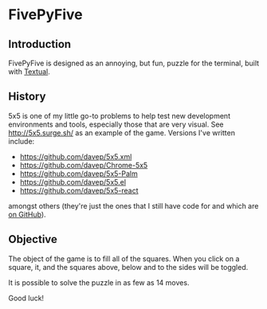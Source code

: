 # FivePyFive

## Introduction

FivePyFive is designed as an annoying, but fun, puzzle for the terminal,
built with [Textual](https://www.textualize.io/).

## History

5x5 is one of my little go-to problems to help test new development
environments and tools, especially those that are very visual. See
<http://5x5.surge.sh/> as an example of the game. Versions I've written
include:

- <https://github.com/davep/5x5.xml>
- <https://github.com/davep/Chrome-5x5>
- <https://github.com/davep/5x5-Palm>
- <https://github.com/davep/5x5.el>
- <https://github.com/davep/5x5-react>

amongst others (they're just the ones that I still have code for and which
are [on GitHub](https://github.com/davep)).

## Objective

The object of the game is to fill all of the squares. When you click on a
square, it, and the squares above, below and to the sides will be toggled.

It is possible to solve the puzzle in as few as 14 moves.

Good luck!

[//]: # (help.md ends here)
